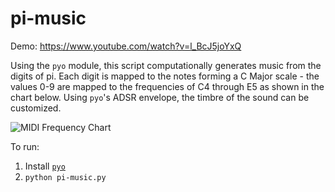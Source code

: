 # pi-music
Demo: https://www.youtube.com/watch?v=l_BcJ5joYxQ

Using the `pyo` module, this script computationally generates music from the digits of pi.  Each digit is mapped to the notes forming a C Major scale - the values 0-9 are mapped to the frequencies of C4 through E5 as shown in the chart below.  Using `pyo`'s ADSR envelope, the timbre of the sound can be customized.    

![](http://newt.phys.unsw.edu.au/jw/graphics/notes.GIF "MIDI Frequency Chart")

To run:

1. Install [`pyo`](http://ajaxsoundstudio.com/software/pyo/)
2. `python pi-music.py`




